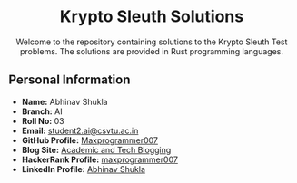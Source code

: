 <!-- Title -->
<h1 align="center">Krypto Sleuth Solutions</h1>

<!-- Description -->
<p align="center">Welcome to the repository containing solutions to the Krypto Sleuth Test problems. The solutions are provided in Rust  programming languages.</p>

<!-- Personal Information -->
## Personal Information
- **Name:** Abhinav Shukla
- **Branch:** AI
- **Roll No:** 03
- **Email:** student2.ai@csvtu.ac.in
- **GitHub Profile:** [Maxprogrammer007](https://github.com/maxprogrammer007)
- **Blog Site:** [Academic and Tech Blogging](https://maxprogammer007.wordpress.com/)
- **HackerRank Profile:** [maxprogrammer007](https://www.hackerrank.com/maxprogrammer007)
- **LinkedIn Profile:** [Abhinav Shukla](https://www.linkedin.com/in/maxprogrammer007/)



